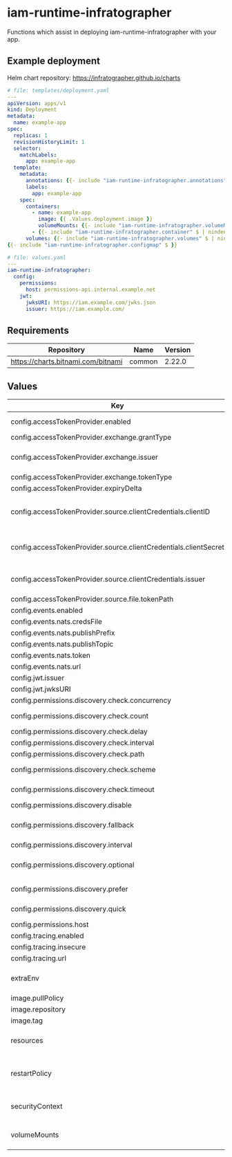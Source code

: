 # iam-runtime-infratographer

Functions which assist in deploying iam-runtime-infratographer with your app.

## Example deployment

Helm chart repository: https://infratographer.github.io/charts

```yaml
# file: templates/deployment.yaml
---
apiVersion: apps/v1
kind: Deployment
metadata:
  name: example-app
spec:
  replicas: 1
  revisionHistoryLimit: 1
  selector:
    matchLabels:
      app: example-app
  template:
    metadata:
      annotations: {{- include "iam-runtime-infratographer.annotations" $ | nindent 8 }}
      labels:
        app: example-app
    spec:
      containers:
        - name: example-app
          image: {{ .Values.deployment.image }}
          volumeMounts: {{- include "iam-runtime-infratographer.volumeMounts" $ | nindent 12 }}
        - {{- include "iam-runtime-infratographer.container" $ | nindent 10 }}
      volumes: {{- include "iam-runtime-infratographer.volumes" $ | nindent 8 }}
{{- include "iam-runtime-infratographer.configmap" $ }}

# file: values.yaml
---
iam-runtime-infratographer:
  config:
    permissions:
      host: permissions-api.internal.example.net
    jwt:
      jwksURI: https://iam.example.com/jwks.json
      issuer: https://iam.example.com/
```

## Requirements

| Repository | Name | Version |
|------------|------|---------|
| https://charts.bitnami.com/bitnami | common | 2.22.0 |

## Values

| Key | Type | Default | Description |
|-----|------|---------|-------------|
| config.accessTokenProvider.enabled | bool | `false` | enabled configures the access token source for GetAccessToken requests. |
| config.accessTokenProvider.exchange.grantType | string | urn:ietf:params:oauth:grant-type:token-exchange | grantType configures the grant type |
| config.accessTokenProvider.exchange.issuer | string | `""` | issuer specifies the URL for the issuer for the exchanged token. The Issuer must support OpenID discovery to discover the token endpoint. |
| config.accessTokenProvider.exchange.tokenType | string | urn:ietf:params:oauth:token-type:jwt | tokenType configures the token type |
| config.accessTokenProvider.expiryDelta | duration | 10s | expiryDelta sets early expiry validation for the token. |
| config.accessTokenProvider.source.clientCredentials.clientID | string | `""` | clientID is the client credentials id which is used to retrieve a token from the issuer. This attribute also supports a file path by prefixing the value with `file://`. example: `file:///var/secrets/client-id` |
| config.accessTokenProvider.source.clientCredentials.clientSecret | string | `""` | clientSecret is the client credentials secret which is used to retrieve a token from the issuer. This attribute also supports a file path by prefixing the value with `file://`. example: `file:///var/secrets/client-secret` |
| config.accessTokenProvider.source.clientCredentials.issuer | string | `""` | issuer specifies the URL for the issuer for the token request. The Issuer must support OpenID discovery to discover the token endpoint. |
| config.accessTokenProvider.source.file.tokenPath | string | `""` | tokenPath is the path to the source jwt token. |
| config.events.enabled | bool | `false` | enabled enables NATS event-based functions. |
| config.events.nats.credsFile | string | `""` | credsFile path to NATS credentials file |
| config.events.nats.publishPrefix | string | `""` | publishPrefix NATS publish prefix to use. |
| config.events.nats.publishTopic | string | `""` | publishTopic NATS publihs topic to use. |
| config.events.nats.token | string | `""` | token NATS user token to use. |
| config.events.nats.url | string | `""` | url NATS server url to use. |
| config.jwt.issuer | string | `""` | issuer Issuer to use for JWT validation. |
| config.jwt.jwksURI | string | `""` | jwksURI JWKS URI to use for JWT validation. |
| config.permissions.discovery.check.concurrency | int | `5` | concurrency is the number of hosts to concurrently check. |
| config.permissions.discovery.check.count | int | `5` | count is the number of checks to run on each host to check for connection latency. |
| config.permissions.discovery.check.delay | string | `"200ms"` | delay is the delay between requests for a host. |
| config.permissions.discovery.check.interval | string | `"1m"` | interval is how frequent to check for healthiness on hosts. |
| config.permissions.discovery.check.path | string | `"/readyz"` | path is the uri path to fetch to check if host is healthy. |
| config.permissions.discovery.check.scheme | string | `""` | scheme sets the uri scheme. Default is http unless discovered port is 443 in which https will be used. |
| config.permissions.discovery.check.timeout | string | `"2s"` | timeout sets the maximum amount of time a request can wait before canceling the request. |
| config.permissions.discovery.disable | bool | `false` | disable SRV discovery. |
| config.permissions.discovery.fallback | string | `""` | fallback sets the fallback address if no hosts are found or all hosts are unhealthy. The default fallback host is the permissions.host value. |
| config.permissions.discovery.interval | string | `"15m"` | interval to check for new SRV records. |
| config.permissions.discovery.optional | bool | `true` | optional allows SRV records to be optional. If no SRV records are found or all endpoints are unhealthy, the fallback host is used. |
| config.permissions.discovery.prefer | string | `""` | prefer sets the preferred SRV record. (skips priority, weight and duration ordering) |
| config.permissions.discovery.quick | bool | `false` | quick doesn't wait for discovery and health checks to complete before selecting a host. |
| config.permissions.host | string | `""` | host permissions-api host to use. |
| config.tracing.enabled | bool | `false` | enabled initializes otel tracing. |
| config.tracing.insecure | bool | `false` | insecure if TLS should be disabled. |
| config.tracing.url | string | `""` | url gRPC URL for OpenTelemetry collector. |
| extraEnv | object | `{}` | extraEnv defines additional environment variables to include with the container ref: https://kubernetes.io/docs/tasks/inject-data-application/define-environment-variable-container/ |
| image.pullPolicy | string | `"IfNotPresent"` | pullPolicy is the image pull policy for the service image |
| image.repository | string | `"ghcr.io/infratographer/iam-runtime-infratographer"` | repository is the image repository to pull the image from |
| image.tag | string | `""` | tag is the image tag to use. Defaults to the chart's app version |
| resources | object | `{}` | resource limits & requests ref: https://kubernetes.io/docs/concepts/configuration/manage-resources-containers/ |
| restartPolicy | string | `""` | restartPolicy set to Always if using with initContainers on kube 1.29 and up with the SideContainer feature flag enabled. ref: https://kubernetes.io/docs/concepts/workloads/pods/sidecar-containers/#sidecar-containers-and-pod-lifecycle |
| securityContext | object | `{"capabilities":{"drop":["ALL"]},"readOnlyRootFilesystem":true,"runAsNonRoot":true,"runAsUser":65532}` | securityContext configures the container's security context. ref: https://kubernetes.io/docs/tasks/configure-pod-container/security-context/ |
| volumeMounts | object | `{}` | volumeMounts define additional volume mounts to include with the container ref: https://kubernetes.io/docs/concepts/storage/volumes/ |

